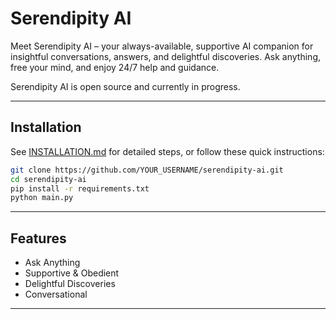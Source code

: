 # Serendipity AI

Meet Serendipity AI – your always-available, supportive AI companion for insightful conversations, answers, and delightful discoveries. Ask anything, free your mind, and enjoy 24/7 help and guidance.

Serendipity AI is open source and currently in progress.

---

## Installation

See [INSTALLATION.md](INSTALLATION.md) for detailed steps, or follow these quick instructions:

```bash
git clone https://github.com/YOUR_USERNAME/serendipity-ai.git
cd serendipity-ai
pip install -r requirements.txt
python main.py
```

---

## Features

- Ask Anything
- Supportive & Obedient
- Delightful Discoveries
- Conversational

---
